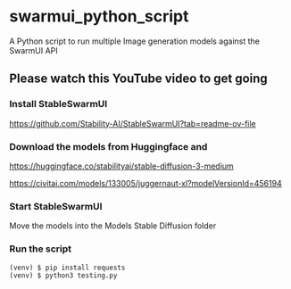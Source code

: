 # swarmui_python_script
A Python script to run multiple Image generation models against the SwarmUI API

## Please watch this YouTube video to get going


### Install StableSwarmUI 
https://github.com/Stability-AI/StableSwarmUI?tab=readme-ov-file

### Download the models from Huggingface and 
https://huggingface.co/stabilityai/stable-diffusion-3-medium

https://civitai.com/models/133005/juggernaut-xl?modelVersionId=456194

### Start StableSwarmUI
Move the models into the Models Stable Diffusion folder 


### Run the script 
```console
(venv) $ pip install requests
(venv) $ python3 testing.py
```